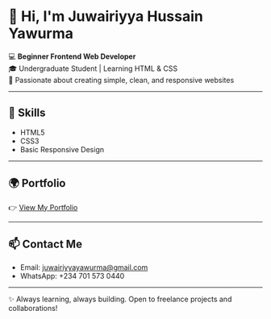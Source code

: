 # 👋 Hi, I'm Juwairiyya Hussain Yawurma

💻 **Beginner Frontend Web Developer**  
🎓 Undergraduate Student | Learning HTML & CSS  
🚀 Passionate about creating simple, clean, and responsive websites  

---

## 🔧 Skills
- HTML5  
- CSS3  
- Basic Responsive Design  

---

## 🌍 Portfolio
👉 [View My Portfolio](https://ammie-juwaira.github.io/My-portfolio-/)  

---

## 📫 Contact Me
- Email: juwairiyyayawurma@gmail.com  
- WhatsApp: +234 701 573 0440  

---

✨ Always learning, always building. Open to freelance projects and collaborations!
